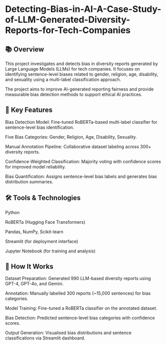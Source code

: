 # Detecting-Bias-in-AI-A-Case-Study-of-LLM-Generated-Diversity-Reports-for-Tech-Companies
## 📚 Overview
This project investigates and detects bias in diversity reports generated by Large Language Models (LLMs) for tech companies. It focuses on identifying sentence-level biases related to gender, religion, age, disability, and sexuality using a multi-label classification approach.

The project aims to improve AI-generated reporting fairness and provide measurable bias detection methods to support ethical AI practices.

## 🎯 Key Features
Bias Detection Model: Fine-tuned RoBERTa-based multi-label classifier for sentence-level bias identification.

Five Bias Categories: Gender, Religion, Age, Disability, Sexuality.

Manual Annotation Pipeline: Collaborative dataset labeling across 300+ diversity reports.

Confidence-Weighted Classification: Majority voting with confidence scores for improved model reliability.

Bias Quantification: Assigns sentence-level bias labels and generates bias distribution summaries.

## 🛠️ Tools & Technologies
Python

RoBERTa (Hugging Face Transformers)

Pandas, NumPy, Scikit-learn

Streamlit (for deployment interface)

Jupyter Notebook (for training and analysis)

## 📝 How It Works
Dataset Preparation: Generated 990 LLM-based diversity reports using GPT-4, GPT-4o, and Gemini.

Annotation: Manually labelled 300 reports (~15,000 sentences) for bias categories.

Model Training: Fine-tuned a RoBERTa classifier on the annotated dataset.

Bias Detection: Predicted sentence-level bias categories with confidence scores.

Output Generation: Visualised bias distributions and sentence classifications via Streamlit dashboard.
